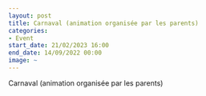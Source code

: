 ```yaml
---
layout: post
title: Carnaval (animation organisée par les parents)
categories:
- Event
start_date: 21/02/2023 16:00
end_date: 14/09/2022 00:00
image: ~
---
```


Carnaval (animation organisée par les parents)

